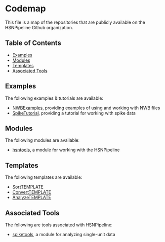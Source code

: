 # Codemap

This file is a map of the repositories that are publicly available on the HSNPipeline Github organization.

## Table of Contents

- [Examples](#examples)
- [Modules](#modules)
- [Templates](#templates)
- [Associated Tools](#associated-tools)

## Examples

The following examples & tutorials are available:
- [NWBExamples](https://github.com/HSNPipeline/NWBExamples), providing examples of using and working with NWB files
- [SpikeTutorial](https://github.com/HSNPipeline/SpikeTutorial), providing a tutorial for working with spike data

## Modules

The following modules are available:
- [hsntools](https://github.com/HSNPipeline/hsntools), a module for working with the HSNPipeline

## Templates

The following templates are available:
- [SortTEMPLATE](https://github.com/HSNPipeline/SortTEMPLATE)
- [ConvertTEMPLATE](https://github.com/HSNPipeline/ConvertTEMPLATE)
- [AnalyzeTEMPLATE](https://github.com/HSNPipeline/AnalyzeTEMPLATE)

## Associated Tools

The following are tools associated with HSNPipeline:
- [spiketools](https://github.com/spiketools/spiketools), a module for analyzing single-unit data
